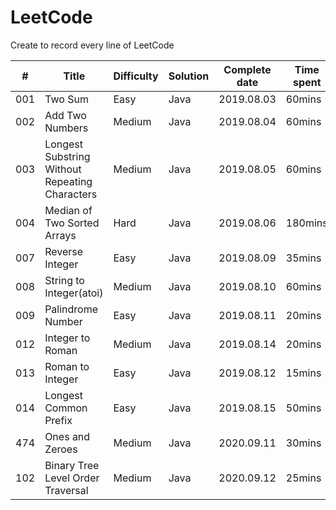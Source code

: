 # LeetCode
Create to record every line of LeetCode

|#|Title|Difficulty|Solution|Complete date|Time spent|Checked answer|
|--|--------------|----|----|------|----|-|
|001|Two Sum|Easy|Java|2019.08.03|60mins|
|002|Add Two Numbers|Medium|Java|2019.08.04|60mins|
|003|Longest Substring Without Repeating Characters|Medium|Java|2019.08.05|60mins|
|004|Median of Two Sorted Arrays|Hard|Java|2019.08.06|180mins|
|007|Reverse Integer|Easy|Java|2019.08.09|35mins|
|008|String to Integer(atoi)|Medium|Java|2019.08.10|60mins|
|009|Palindrome Number|Easy|Java|2019.08.11|20mins|
|012|Integer to Roman|Medium|Java|2019.08.14|20mins|
|013|Roman to Integer|Easy|Java|2019.08.12|15mins|
|014|Longest Common Prefix|Easy|Java|2019.08.15|50mins|
|474|Ones and Zeroes|Medium|Java|2020.09.11|30mins|✅|
|102|Binary Tree Level Order Traversal|Medium|Java|2020.09.12|25mins|✅|

